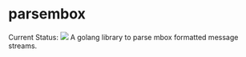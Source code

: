 # parsembox

Current Status: ![](https://github.com/morrowc/parsembox/workflows/GoBuildTest/badge.svg)
A golang library to parse mbox formatted message streams.
